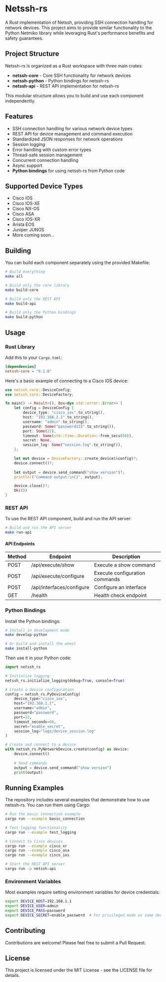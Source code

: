 # Netssh-rs

A Rust implementation of Netssh, providing SSH connection handling for network devices. This project aims to provide similar functionality to the Python Netmiko library while leveraging Rust's performance benefits and safety guarantees.

## Project Structure

Netssh-rs is organized as a Rust workspace with three main crates:

- **netssh-core** - Core SSH functionality for network devices
- **netssh-python** - Python bindings for netssh-rs 
- **netssh-api** - REST API implementation for netssh-rs

This modular structure allows you to build and use each component independently.

## Features

- SSH connection handling for various network device types
- REST API for device management and command execution
- Standardized JSON responses for network operations
- Session logging
- Error handling with custom error types
- Thread-safe session management
- Concurrent connection handling
- Async support
- **Python bindings** for using netssh-rs from Python code

## Supported Device Types

- Cisco IOS
- Cisco IOS-XE
- Cisco NX-OS
- Cisco ASA
- Cisco IOS-XR
- Arista EOS
- Juniper JUNOS
- More coming soon...

## Building

You can build each component separately using the provided Makefile:

```bash
# Build everything
make all

# Build only the core library
make build-core

# Build only the REST API
make build-api

# Build only the Python bindings
make build-python
```

## Usage

### Rust Library

Add this to your `Cargo.toml`:

```toml
[dependencies]
netssh-core = "0.1.0"
```

Here's a basic example of connecting to a Cisco IOS device:

```rust
use netssh_core::DeviceConfig;
use netssh_core::DeviceFactory;

fn main() -> Result<(), Box<dyn std::error::Error>> {
    let config = DeviceConfig {
        device_type: "cisco_ios".to_string(),
        host: "192.168.1.1".to_string(),
        username: "admin".to_string(),
        password: Some("password123".to_string()),
        port: Some(22),
        timeout: Some(std::time::Duration::from_secs(60)),
        secret: None,
        session_log: Some("session.log".to_string()),
    };

    let mut device = DeviceFactory::create_device(&config)?;
    device.connect()?;
    
    let output = device.send_command("show version")?;
    println!("Command output:\n{}", output);

    device.close()?;
    Ok(())
}
```

### REST API

To use the REST API component, build and run the API server:

```bash
# Build and run the API server
make run-api
```

#### API Endpoints

| Method | Endpoint | Description |
|--------|----------|-------------|
| POST | /api/execute/show | Execute a show command |
| POST | /api/execute/configure | Execute configuration commands |
| POST | /api/interfaces/configure | Configure an interface |
| GET | /health | Health check endpoint |

### Python Bindings

Install the Python bindings:

```bash
# Install in development mode
make develop-python

# Or build and install the wheel
make install-python
```

Then use it in your Python code:

```python
import netssh_rs

# Initialize logging
netssh_rs.initialize_logging(debug=True, console=True)

# Create a device configuration
config = netssh_rs.PyDeviceConfig(
    device_type="cisco_ios",
    host="192.168.1.1",
    username="admin",
    password="password",
    port=22,
    timeout_seconds=60,
    secret="enable_secret",
    session_log="logs/device_session.log"
)

# Create and connect to a device
with netssh_rs.PyNetworkDevice.create(config) as device:
    device.connect()
    
    # Send commands
    output = device.send_command("show version")
    print(output)
```

## Running Examples

The repository includes several examples that demonstrate how to use netssh-rs. You can run them using Cargo:

```bash
# Run the basic connection example
cargo run --example basic_connection

# Test logging functionality
cargo run --example test_logging

# Connect to Cisco devices
cargo run --example cisco_xr
cargo run --example cisco_asa
cargo run --example cisco_ios

# Start the REST API server
cargo run -p netssh-api
```

### Environment Variables

Most examples require setting environment variables for device credentials:

```bash
export DEVICE_HOST=192.168.1.1
export DEVICE_USER=admin
export DEVICE_PASS=password
export DEVICE_SECRET=enable_password  # For privileged mode on some devices
```

## Contributing

Contributions are welcome! Please feel free to submit a Pull Request.

## License

This project is licensed under the MIT License - see the LICENSE file for details.
